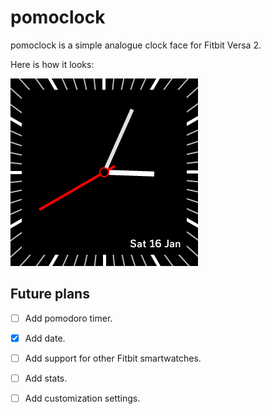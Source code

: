 # pomoclock

pomoclock is a simple analogue clock face for Fitbit Versa 2.

Here is how it looks:

![alt text](./resources/screenshots/Screenshot01_v0_1_0.png)

## Future plans

- [ ] Add pomodoro timer.

- [x] Add date.

- [ ] Add support for other Fitbit smartwatches.

- [ ] Add stats.

- [ ] Add customization settings.

